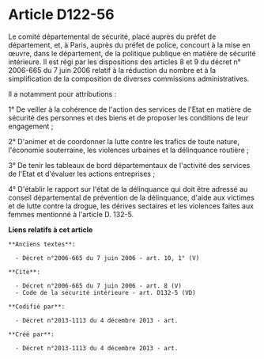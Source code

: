 # Article D122-56

Le comité départemental de sécurité, placé auprès du préfet de département, et, à Paris, auprès du préfet de police, concourt
à la mise en œuvre, dans le département, de la politique publique en matière de sécurité intérieure. Il est régi par les
dispositions des articles 8 et 9 du décret n° 2006-665 du 7 juin 2006 relatif à la réduction du nombre et à la simplification
de la composition de diverses commissions administratives. 

Il a notamment pour attributions : 

1° De veiller à la cohérence de l'action des services de l'Etat en matière de sécurité des personnes et des biens et de
proposer les conditions de leur engagement ; 

2° D'animer et de coordonner la lutte contre les trafics de toute nature, l'économie souterraine, les violences urbaines et
la délinquance routière ; 

3° De tenir les tableaux de bord départementaux de l'activité des services de l'Etat et d'évaluer les actions entreprises ; 

4° D'établir le rapport sur l'état de la délinquance qui doit être adressé au conseil départemental de prévention de la
délinquance, d'aide aux victimes et de lutte contre la drogue, les dérives sectaires et les violences faites aux femmes
mentionné à l'article D. 132-5.

**Liens relatifs à cet article**

	**Anciens textes**:

	  - Décret n°2006-665 du 7 juin 2006 - art. 10, 1° (V)

	**Cite**:

	  - Décret n°2006-665 du 7 juin 2006 - art. 8 (V)
	  - Code de la sécurité intérieure - art. D132-5 (VD)

	**Codifié par**:

	  - Décret n°2013-1113 du 4 décembre 2013 - art.

	**Créé par**:

	  - Décret n°2013-1113 du 4 décembre 2013 - art.
